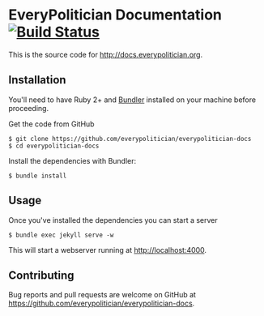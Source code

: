 # EveryPolitician Documentation [![Build Status](https://travis-ci.org/everypolitician/everypolitician-docs.svg?branch=run-html-proofer-on-travis)](https://travis-ci.org/everypolitician/everypolitician-docs)

This is the source code for http://docs.everypolitician.org.

## Installation

You'll need to have Ruby 2+ and [Bundler](http://bundler.io) installed on your machine before proceeding.

Get the code from GitHub

    $ git clone https://github.com/everypolitician/everypolitician-docs
    $ cd everypolitician-docs

Install the dependencies with Bundler:

    $ bundle install

## Usage

Once you've installed the dependencies you can start a server

    $ bundle exec jekyll serve -w

This will start a webserver running at <http://localhost:4000>.

## Contributing

Bug reports and pull requests are welcome on GitHub at https://github.com/everypolitician/everypolitician-docs.
